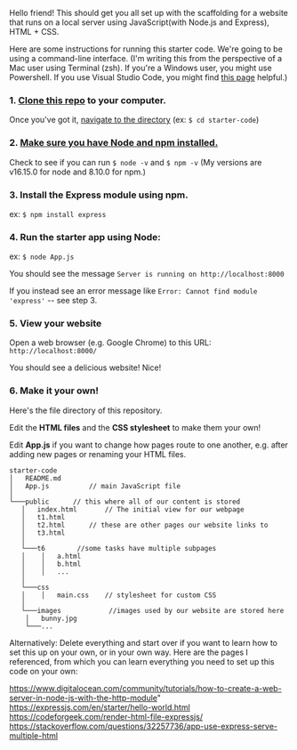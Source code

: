 Hello friend! 
This should get you all set up with the scaffolding for a website that runs on a local server using JavaScript(with Node.js and Express), HTML + CSS. 

Here are some instructions for running this starter code. 
We're going to be using a command-line interface.
(I'm writing this from the perspective of a Mac user using Terminal (zsh). If you're a Windows user, you might use Powershell. If you use Visual Studio Code, you might find [this page](https://docs.microsoft.com/en-us/windows/dev-environment/javascript/nodejs-beginners-tutorial)
 helpful.)
### 1. [Clone this repo](https://docs.github.com/en/repositories/creating-and-managing-repositories/cloning-a-repository) to your computer.
Once you've got it, [navigate to the directory](https://www.macworld.com/article/221277/command-line-navigating-files-folders-mac-terminal.html)
(ex: ``$ cd starter-code``)
### 2. [Make sure you have Node and npm installed.](https://docs.npmjs.com/downloading-and-installing-node-js-and-npm) 

Check to see if you can run  ``$ node -v`` and ``$ npm -v`` (My versions are v16.15.0 for node and 8.10.0 for npm.)
### 3. Install the Express module using npm. 
ex: ``$ npm install express``
### 4. Run the starter app using Node:
ex: ``$ node App.js``

You should see the message ``Server is running on http://localhost:8000``

If you instead see an error message like ``Error: Cannot find module 'express'`` -- see step 3. 
### 5. View your website
Open a web browser (e.g. Google Chrome) to this URL: ``http://localhost:8000/``

You should see a delicious website! Nice!
### 6. Make it your own!
Here's the file directory of this repository. 

Edit the **HTML files** and the **CSS stylesheet** to make them your own! 

Edit **App.js** if you want to change how pages route to one another, e.g. after adding new pages or renaming your HTML files. 
```
starter-code
│   README.md
│   App.js    		// main JavaScript file
│
└───public 		// this where all of our content is stored
   │   index.html       // The initial view for our webpage
   │   t1.html 		
   │   t2.html 		// these are other pages our website links to
   │   t3.html
   │
   └───t6        //some tasks have multiple subpages 
   │  	│   a.html  
   │  	│   b.html
   │  	│   ...
   │
   └───css
   │  	│   main.css    // stylesheet for custom CSS
   │   
   └───images	         //images used by our website are stored here
   	│   bunny.jpg 	
   	└───...
```

Alternatively: Delete everything and start over if you want to learn how to set this up on your own, or in your own way. Here are the pages I referenced, from which you can learn everything you need to set up this code on your own:

https://www.digitalocean.com/community/tutorials/how-to-create-a-web-server-in-node-js-with-the-http-module"
https://expressjs.com/en/starter/hello-world.html
https://codeforgeek.com/render-html-file-expressjs/
https://stackoverflow.com/questions/32257736/app-use-express-serve-multiple-html
